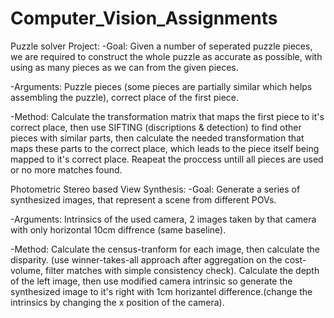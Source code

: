 # Computer_Vision_Assignments


Puzzle solver Project:
-Goal: Given a number of seperated puzzle pieces, we are required to construct the whole 
puzzle as accurate as possible, with using as many pieces as we can from the given pieces.

-Arguments: Puzzle pieces (some pieces are partially similar which helps assembling the puzzle),
correct place of the first piece.

-Method: Calculate the transformation matrix that maps the first piece to it's correct place,
then use SIFTING (discriptions & detection) to find other pieces with similar parts, 
then calculate the needed transformation that maps these parts to the correct place,
which leads to the piece itself being mapped to it's correct place.
Reapeat the proccess untill all pieces are used or no more matches found.

Photometric Stereo based View Synthesis:
-Goal: Generate a series of synthesized images, that represent a scene from different POVs.

-Arguments: Intrinsics of the used camera, 2 images taken by that camera with only horizontal 
10cm diffrence (same baseline).

-Method: Calculate the census-tranform for each image, then calculate the disparity. (use 
winner-takes-all approach after aggregation on the cost-volume, filter matches with simple 
consistency check). Calculate the depth of the left image, then use modified camera intrinsic so 
generate the synthesized image to it's right with 1cm horizantel difference.(change the intrinsics
by changing the x position of the camera). 
